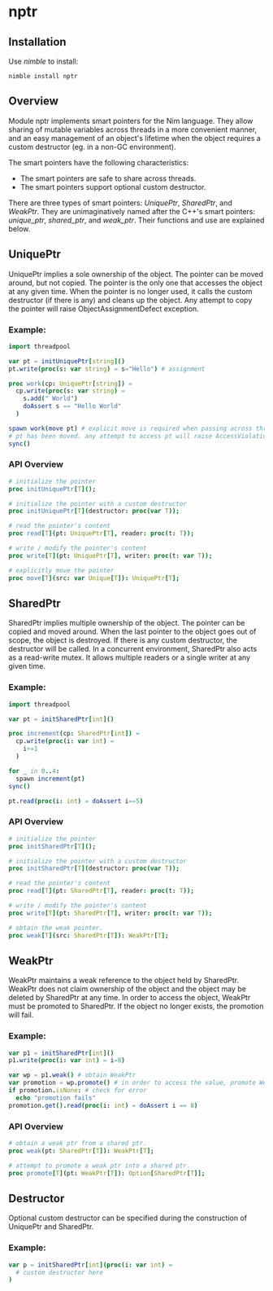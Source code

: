 # nptr

## Installation

Use _nimble_ to install:
```
nimble install nptr
```

## Overview

Module nptr implements smart pointers for the Nim language. They allow sharing
of mutable variables across threads in a more convenient manner, and an easy
management of an object's lifetime when the object requires a custom destructor
(eg. in a non-GC environment).

The smart pointers have the following characteristics:
  * The smart pointers are safe to share across threads.
  * The smart pointers support optional custom destructor.

There are three types of smart pointers: _UniquePtr_, _SharedPtr_, and
_WeakPtr_. They are unimaginatively named after the C++'s smart pointers:
_unique_ptr_, _shared_ptr_, and _weak_ptr_. Their functions and use are
explained below.

## UniquePtr

UniquePtr implies a sole ownership of the object. The pointer can be moved
around, but not copied. The pointer is the only one that accesses the object at
any given time. When the pointer is no longer used, it calls the custom
destructor (if there is any) and cleans up the object. Any attempt to copy the
pointer will raise ObjectAssignmentDefect exception.

### Example:
```Nim
import threadpool

var pt = initUniquePtr[string]()
pt.write(proc(s: var string) = s="Hello") # assignment

proc work(cp: UniquePtr[string]) =
  cp.write(proc(s: var string) =
    s.add(" World")
    doAssert s == "Hello World"
  )

spawn work(move pt) # explicit move is required when passing across threads
# pt has been moved. any attempt to access pt will raise AccessViolationDefect exception.
sync()
```

### API Overview
```Nim
# initialize the pointer
proc initUniquePtr[T]();

# initialize the pointer with a custom destructor
proc initUniquePtr[T](destructor: proc(var T));

# read the pointer's content
proc read[T](pt: UniquePtr[T], reader: proc(t: T));

# write / modify the pointer's content
proc write[T](pt: UniquePtr[T], writer: proc(t: var T));

# explicitly move the pointer
proc move[T](src: var Unique[T]): UniquePtr[T];
```

## SharedPtr

SharedPtr implies multiple ownership of the object. The pointer can be copied
and moved around. When the last pointer to the object goes out of scope, the
object is destroyed. If there is any custom destructor, the destructor will be
called. In a concurrent environment, SharedPtr also acts as a read-write mutex.
It allows multiple readers or a single writer at any given time.

### Example:
```Nim
import threadpool

var pt = initSharedPtr[int]()

proc increment(cp: SharedPtr[int]) =
  cp.write(proc(i: var int) =
    i+=1
  )

for _ in 0..4:
  spawn increment(pt)
sync()

pt.read(proc(i: int) = doAssert i==5)
```

### API Overview
```Nim
# initialize the pointer
proc initSharedPtr[T]();

# initialize the pointer with a custom destructor
proc initSharedPtr[T](destructor: proc(var T));

# read the pointer's content
proc read[T](pt: SharedPtr[T], reader: proc(t: T));

# write / modify the pointer's content
proc write[T](pt: SharedPtr[T], writer: proc(t: var T));

# obtain the weak pointer.
proc weak[T](src: SharedPtr[T]): WeakPtr[T];
```

## WeakPtr

WeakPtr maintains a weak reference to the object held by SharedPtr. WeakPtr does
not claim ownership of the object and the object may be deleted by SharedPtr at
any time. In order to access the object, WeakPtr must be promoted to SharedPtr.
If the object no longer exists, the promotion will fail.

### Example:
```Nim
var p1 = initSharedPtr[int]()
p1.write(proc(i: var int) = i=8)

var wp = p1.weak() # obtain WeakPtr
var promotion = wp.promote() # in order to access the value, promote WeakPtr to SharedPtr
if promotion.isNone: # check for error
  echo "promotion fails"
promotion.get().read(proc(i: int) = doAssert i == 8)
```

### API Overview
```Nim
# obtain a weak ptr from a shared ptr.
proc weak(pt: SharedPtr[T]): WeakPtr[T];

# attempt to promote a weak ptr into a shared ptr.
proc promote[T](pt: WeakPtr[T]): Option[SharedPtr[T]];
```

## Destructor

Optional custom destructor can be specified during the construction of UniquePtr
and SharedPtr.

### Example:
```Nim
var p = initSharedPtr[int](proc(i: var int) =
  # custom destructor here
)
```

